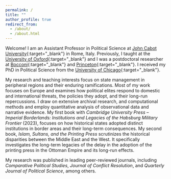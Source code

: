```yaml
---
permalink: /
title: ""
author_profile: true
redirect_from: 
  - /about/
  - /about.html
---
```


<!-- Google tag (gtag.js) -->
<script async src="https://www.googletagmanager.com/gtag/js?id=G-7DSN63Y1JH"></script>
<script>
  window.dataLayer = window.dataLayer || [];
  function gtag(){dataLayer.push(arguments);}
  gtag('js', new Date());

  gtag('config', 'G-7DSN63Y1JH');
</script>

Welcome! I am an Assistant Professor in Political Science at [John Cabot University](https://www.johncabot.edu/political-science-international-affairs/default.aspx){:target="_blank"} in Rome, Italy. Previously, I taught at the [University of Oxford](https://www.politics.ox.ac.uk){:target="_blank"} and I was a postdoctoral researcher at [Bocconi](https://www.unibocconi.eu/wps/wcm/connect/Bocconi/SitoPubblico_EN/Navigation+Tree/Home/){:target="_blank"} and [Princeton](https://politics.princeton.edu){:target="_blank"}. I received my PhD in Political Science from the [University of Chicago](https://political-science.uchicago.edu){:target="_blank"}.

My research and teaching interests focus on state management in peripheral regions and their enduring ramifications. Most of my work focuses on Europe and examines how political elites respond to domestic and international threats, the policies they adopt, and their long-run repercussions. I draw on extensive archival research, and computational methods and employ quantitative analysis of observational data and narrative evidence. My first book with <em>Cambridge University Press</em> – <em>Imperial Borderlands: Institutions and Legacies of the Habsburg Military Frontier</em> (2023), focuses on how historical states adopted distinct institutions in border areas and their long-term consequences. My second book, <em>Islam, Sultans, and the Printing Press</em>  scrutinizes the historical disparities between the Middle East and the West. It specifically investigates the long-term legacies of the delay in the adoption of the printing press in the Ottoman Empire and its long-run effects.

My research was published in leading peer-reviewed journals, including <em>Comparative Political Studies</em>, <em>Journal of Conflict Resolution</em>, and <em>Quarterly Journal of Political Science</em>, among others.

